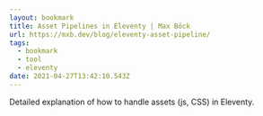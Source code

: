 ```yaml
---
layout: bookmark
title: Asset Pipelines in Eleventy | Max Böck
url: https://mxb.dev/blog/eleventy-asset-pipeline/
tags:
  - bookmark
  - tool
  - eleventy
date: 2021-04-27T13:42:10.543Z
---
```

Detailed explanation of how to handle assets (js, CSS) in Eleventy.
